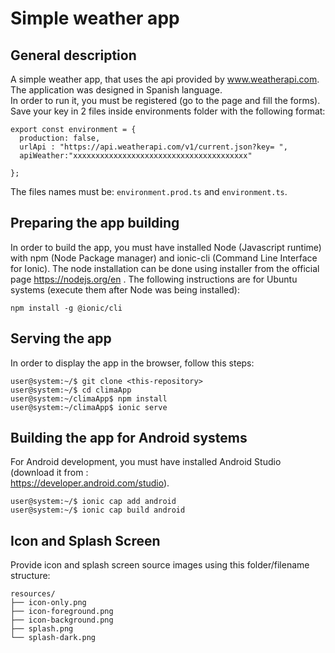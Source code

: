 # Simple weather app

## General description

A simple weather app, that uses the api provided by <a href="www.weatherapi.com" >www.weatherapi.com</a>. The application was designed in Spanish language.\
In order to run it, you must be registered (go to the page and fill the forms). Save your key in 2 files inside environments folder with the following format:

```\
export const environment = {
  production: false,
  urlApi : "https://api.weatherapi.com/v1/current.json?key= ",
  apiWeather:"xxxxxxxxxxxxxxxxxxxxxxxxxxxxxxxxxxxxxxx"

};
```

The files names must be: `environment.prod.ts` and `environment.ts`.

## Preparing the app building

In order to build the app, you must have installed Node (Javascript runtime) with npm (Node Package manager) and ionic-cli (Command Line Interface for Ionic). The node installation can be done using installer from the official page  <a href="https://nodejs.org/en">https://nodejs.org/en</a> . The following instructions are for Ubuntu systems (execute them after Node was being installed):

```\
npm install -g @ionic/cli

```

## Serving the app

In order to display the app in the browser, follow this steps:

```\
user@system:~/$ git clone <this-repository>
user@system:~/$ cd climaApp
user@system:~/climaApp$ npm install
user@system:~/climaApp$ ionic serve
```

## Building the app for Android systems

For Android development, you must have installed Android Studio (download it from :\
<a href="https://developer.android.com/studio">https://developer.android.com/studio</a>).

```\
user@system:~/$ ionic cap add android
user@system:~/$ ionic cap build android
```

## Icon and Splash Screen

Provide icon and splash screen source images using this folder/filename structure:

```\
resources/
├── icon-only.png
├── icon-foreground.png
├── icon-background.png
├── splash.png
└── splash-dark.png
```
